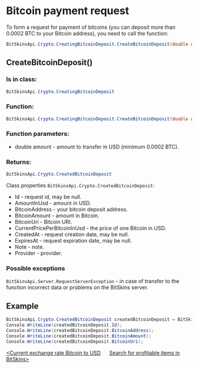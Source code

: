 ﻿# Bitcoin payment request

To form a request for payment of bitcoins (you can deposit more than 0.0002 BTC to your Bitcoin address), you need to call the function:

```csharp
BitSkinsApi.Crypto.CreatingBitcoinDeposit.CreateBitcoinDeposit(double amount);
```

## CreateBitcoinDeposit()

### Is in class:

```csharp
BitSkinsApi.Crypto.CreatingBitcoinDeposit
```

### Function:

```csharp
BitSkinsApi.Crypto.CreatingBitcoinDeposit.CreateBitcoinDeposit(double amount);
```

### Function parameters:

* double amount - amount to transfer in USD (minimum 0.0002 BTC).

### Returns:

```csharp
BitSkinsApi.Crypto.CreatedBitcoinDeposit
```

Class properties ```BitSkinsApi.Crypto.CreatedBitcoinDeposit```:
* Id - request id, may be null.
* AmountInUsd - amount in USD.
* BitcoinAddress - your bitcoin deposit address.
* BitcoinAmount - amount in Bitcoin.
* BitcoinUri - Bitcoin URI.
* CurrentPricePerBitcoinInUsd - the price of one Bitcoin in USD.
* CreatedAt - request creation date, may be null.
* ExpiresAt - request expiration date, may be null.
* Note - note.
* Provider - provider.

### Possible exceptions
```BitSkinsApi.Server.RequestServerException``` - in case of transfer to the function incorrect data or problems on the BitSkins server.

## Example

```csharp
BitSkinsApi.Crypto.CreatedBitcoinDeposit createdBitcoinDeposit = BitSkinsApi.Crypto.CreatingBitcoinDeposit.CreateBitcoinDeposit(10);
Console.WriteLine(createdBitcoinDeposit.Id);
Console.WriteLine(createdBitcoinDeposit.BitcoinAddress);
Console.WriteLine(createdBitcoinDeposit.BitcoinAmount);
Console.WriteLine(createdBitcoinDeposit.BitcoinUri);
```

[<Current exchange rate Bitcoin to USD](https://github.com/Captious99/BitSkinsApi/blob/master/docs/eng/crypto/bitcoin_deposit_rate.md) &nbsp;&nbsp;&nbsp;&nbsp; [Search for profitable items in BitSkins>](https://github.com/Captious99/BitSkinsApi/blob/master/docs/eng/code_examples/find_profitable_items.md)